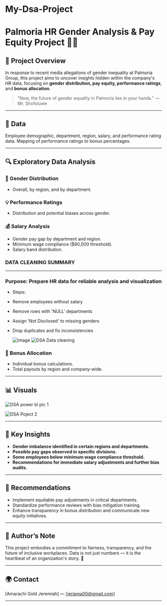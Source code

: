 # My-Dsa-Project
# Palmoria HR Gender Analysis & Pay Equity Project 🎻✨

## 🎯 Project Overview

In response to recent media allegations of gender inequality at Palmoria Group, this project aims to uncover insights hidden within the company's HR data, focusing on **gender distribution, pay equity, performance ratings**, and **bonus allocation**.

> "Now, the future of gender equality in Palmoria lies in your hands." — Mr. Shofoluwe

---
## 📁 Data

Employee demographic, department, region, salary, and performance rating data.
 Mapping of performance ratings to bonus percentages.

---

## 🔍 Exploratory Data Analysis

### 🌿 Gender Distribution
- Overall, by region, and by department.

### 💡 Performance Ratings
- Distribution and potential biases across gender.

### 💰 Salary Analysis
- Gender pay gap by department and region.
- Minimum wage compliance ($90,000 threshold).
- Salary band distribution.

### DATA CLEANING SUMMARY 
 -----------------------------------------
### Purpose: Prepare HR data for reliable analysis and visualization
- Steps:
- Remove employees without salary
- Remove rows with 'NULL' departments
- Assign 'Not Disclosed' to missing genders
- Drop duplicates and fix inconsistencies

  ![image](https://github.com/user-attachments/assets/f4690e60-d325-4759-a750-2fc5e57331ae)
  ![DSA Data cleaning](https://github.com/user-attachments/assets/a8e8b29e-30d8-4e58-a00b-a7b5afc28b42)



### 🎁 Bonus Allocation
- Individual bonus calculations.
- Total payouts by region and company-wide.

---

## 📊 Visuals
![DSA power bi pic 1](https://github.com/user-attachments/assets/7d3c89db-2e22-46f4-875b-d759caafad6f)

![DSA Poject 2](https://github.com/user-attachments/assets/30d266ef-3bd0-4056-86ab-f4d7e8622816)



---

## 💬 Key Insights

- **Gender imbalance identified in certain regions and departments.**
- **Possible pay gaps observed in specific divisions.**
- **Some employees below minimum wage compliance threshold.**
- **Recommendations for immediate salary adjustments and further bias audits.**

---

## 🚀 Recommendations

- Implement equitable pay adjustments in critical departments.
- Standardize performance reviews with bias mitigation training.
- Enhance transparency in bonus distribution and communicate new equity initiatives.

---


## 🎤 Author’s Note

This project embodies a commitment to fairness, transparency, and the future of inclusive workplaces. Data is not just numbers — it is the heartbeat of an organization's story. 🌟

---

## 🌍 Contact

[Amarachi Gold Jeremiah] — [jeriama00@gmail.com]

---
